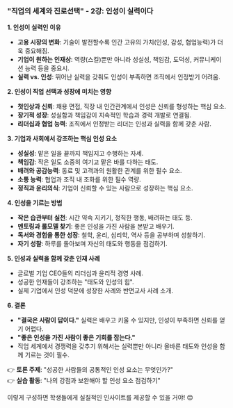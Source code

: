 ### **"직업의 세계와 진로선택" - 2강: 인성이 실력이다**  

**1. 인성이 실력인 이유**  
   - **고용 시장의 변화**: 기술이 발전할수록 인간 고유의 가치(인성, 감성, 협업능력)가 더욱 중요해짐.  
   - **기업이 원하는 인재상**: 역량(스킬)뿐만 아니라 성실성, 책임감, 도덕성, 커뮤니케이션 능력 등을 중요시.  
   - **실력 vs. 인성**: 뛰어난 실력을 갖춰도 인성이 부족하면 조직에서 인정받기 어려움.  

**2. 인성이 직업 선택과 성장에 미치는 영향**  
   - **첫인상과 신뢰**: 채용 면접, 직장 내 인간관계에서 인성은 신뢰를 형성하는 핵심 요소.  
   - **장기적 성장**: 성실함과 책임감이 지속적인 학습과 경력 개발로 연결됨.  
   - **리더십과 협업 능력**: 조직에서 인정받는 리더는 인성과 실력을 함께 갖춘 사람.  

**3. 기업과 사회에서 강조하는 핵심 인성 요소**  
   - **성실성**: 맡은 일을 끝까지 책임지고 수행하는 자세.  
   - **책임감**: 작은 일도 소중히 여기고 맡은 바를 다하는 태도.  
   - **배려와 공감능력**: 동료 및 고객과의 원활한 관계를 위한 필수 요소.  
   - **소통 능력**: 협업과 조직 내 조화를 위한 필수 역량.  
   - **정직과 윤리의식**: 기업이 신뢰할 수 있는 사람으로 성장하는 핵심 요소.  

**4. 인성을 기르는 방법**  
   - **작은 습관부터 실천**: 시간 약속 지키기, 정직한 행동, 배려하는 태도 등.  
   - **멘토링과 롤모델 찾기**: 좋은 인성을 가진 사람을 본받고 배우기.  
   - **독서와 경험을 통한 성장**: 철학, 윤리, 심리학, 역사 등을 공부하며 성찰하기.  
   - **자기 성찰**: 하루를 돌아보며 자신의 태도와 행동을 점검하기.  

**5. 인성과 실력을 함께 갖춘 인재 사례**  
   - 글로벌 기업 CEO들의 리더십과 윤리적 경영 사례.  
   - 성공한 인재들이 강조하는 "태도와 인성의 힘".  
   - 실제 기업에서 인성 덕분에 성장한 사례와 반면교사 사례 소개.  

**6. 결론**  
   - **"결국은 사람이 답이다."** 실력은 배우고 키울 수 있지만, 인성이 부족하면 신뢰를 얻기 어렵다.  
   - **"좋은 인성을 가진 사람이 좋은 기회를 잡는다."**  
   - 직업 세계에서 경쟁력을 갖추기 위해서는 실력뿐만 아니라 올바른 태도와 인성을 함께 기르는 것이 필수.  

👉 **토론 주제**: "성공한 사람들의 공통적인 인성 요소는 무엇인가?"  
👉 **실습 활동**: "나의 강점과 보완해야 할 인성 요소 점검하기"  

이렇게 구성하면 학생들에게 실질적인 인사이트를 제공할 수 있을 거야! 😊

